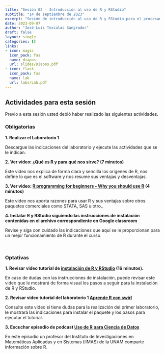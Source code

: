 ```yaml
---
title: "Sesión 02 - Introducción al uso de R y RStudio"
subtitle: "14 de septiembre de 2023"
excerpt: "Sesión de introducción al uso de R y RStudio para el procesamiento, visualicación y análisis de datos"
date: 2023-09-07
author: "José Luis Texcalac Sangrador"
draft: false
layout: single
categories: []
links:
- icon: magic
  icon_pack: fas
  name: diapos
  url: slides/Diapos.pdf
- icon: flask
  icon_pack: fas
  name: lab
  url: labs/Lab.pdf
---
```


## Actividades para esta sesión 

Previo a esta sesión usted debió haber realizado las siguientes actividades.


### Obligatorias

**1. Realizar el Laboratorio 1**

Descargue las indicaciones del laboratorio y ejecute las actividades que se le indican.

**2. Ver video: [¿Qué es R y para qué nos sirve?](https://youtu.be/3hR2A2nCI4U) (7 minutos)**

Este video nos explica de forma clara y sencilla los orígenes de R, nos define lo que es el software y nos resume sus ventajas y desventajas.

**3. Ver video: [R programming for beginners - Why you should use R](https://youtu.be/9kYUGMg_14s) (4 minutos)**

Este video nos aporta razones para usar R y sus ventajas sobre otros paquetes comerciales como STATA, SAS u otro..

**4. Instalar R y RStudio siguiendo las instrucciones de instalación contenidas en el archivo correspondiente en Google classroom**

Revise y siga con cuidado las indicaciones que aquí se le proporcionan para un mejor funcionamiento de R durante el curso.

&nbsp;

### Optativas

**1. Revisar video tutorial de [instalación de R y RStudio](https://youtu.be/k0oCZdJPsDU) (16 minutos).**

En caso de dudas con las instrucciones de instalación, puede revisar este video que le mostrará de forma visual los pasos a seguir para la instalación de R y RStudio.

**2. Revisar video tutorial del laboratorio 1 [Aprende R con swirl](https://youtu.be/GHa4kr_JOoE)**

Consulte este video si tiene dudas para la realización del primer laboratorio, le mostrará las indicaciones para instalar el paquete y los pasos para ejecutar el tutorial.

**3. Escuchar episodio de podcast [Uso de R para Ciencia de Datos](https://anchor.fm/datos-en-accion/episodes/Uso-de-R-para-Ciencia-de-Datos-e411di/a-abbudj)**

En este episodio un profesor del Instituto de Investigaciones en Matemáticas Aplicadas y en Sistemas (IIMAS) de la UNAM comparte información sobre R.

&nbsp;

&nbsp;
